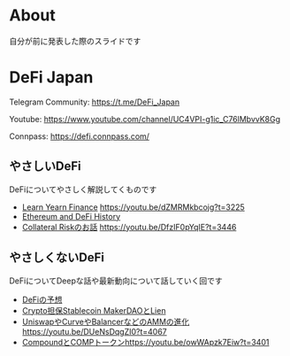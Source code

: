 # About
自分が前に発表した際のスライドです

# DeFi Japan
Telegram Community: https://t.me/DeFi_Japan

Youtube: https://www.youtube.com/channel/UC4VPI-g1ic_C76lMbvvK8Gg

Connpass: https://defi.connpass.com/

## やさしいDeFi
DeFiについてやさしく解説してくものです
- [Learn Yearn Finance](https://github.com/udoncrypto/mypresentation/blob/master/%E3%82%84%E3%81%95%E3%81%97%E3%81%84DeFi/%E3%82%84%E3%81%95%E3%81%97%E3%81%84DeFi%20Learn%20Yearn%20Finance.pdf) https://youtu.be/dZMRMkbcojg?t=3225
- [Ethereum and DeFi History](https://github.com/udoncrypto/mypresentation/blob/master/%E3%82%84%E3%81%95%E3%81%97%E3%81%84DeFi/%E3%82%84%E3%81%95%E3%81%97%E3%81%84DeFi%20%E7%89%B9%E5%88%A5%E7%B7%A8%20Ethereum%20and%20DeFi%20History.pdf )
- [Collateral Riskのお話](https://github.com/udoncrypto/mypresentation/blob/master/%E3%82%84%E3%81%95%E3%81%97%E3%81%84DeFi/%E3%82%84%E3%81%95%E3%81%97%E3%81%84DeFi%2312%20%20Collateral%20Risk.pdf ) https://youtu.be/DfzIF0pYqIE?t=3446

## やさしくないDeFi
DeFiについてDeepな話や最新動向について話していく回です
- [DeFiの予想](https://github.com/udoncrypto/mypresentation/blob/master/%E3%82%84%E3%81%95%E3%81%97%E3%81%8F%E3%81%AA%E3%81%84DeFi/%E3%82%84%E3%81%95%E3%81%97%E3%81%8F%E3%81%AA%E3%81%84DeFi%20%235%20DeFi%E3%81%AE%E4%BA%88%E6%83%B3.pdf )
- [Crypto担保Stablecoin MakerDAOとLien](https://github.com/udoncrypto/mypresentation/blob/master/%E3%82%84%E3%81%95%E3%81%97%E3%81%8F%E3%81%AA%E3%81%84DeFi/%E3%82%84%E3%81%95%E3%81%97%E3%81%8F%E3%81%AA%E3%81%84DeFi%20%236%20Crypto%E6%8B%85%E4%BF%9DStablecoin%20MakerDAO%E3%81%A8Lien.pdf )
- [UniswapやCurveやBalancerなどのAMMの進化](https://github.com/udoncrypto/mypresentation/blob/master/%E3%82%84%E3%81%95%E3%81%97%E3%81%8F%E3%81%AA%E3%81%84DeFi/%E3%82%84%E3%81%95%E3%81%97%E3%81%8F%E3%81%AA%E3%81%84DeFi%20%237%20Uniswap%E3%82%84Curve%E3%82%84Balancer%E3%81%AA%E3%81%A8%E3%82%99%E3%81%AEAMM%E3%81%AE%E9%80%B2%E5%8C%96.pdf )https://youtu.be/DUeNsDqgZI0?t=4067
- [CompoundとCOMPトークン](https://github.com/udoncrypto/mypresentation/blob/master/%E3%82%84%E3%81%95%E3%81%97%E3%81%8F%E3%81%AA%E3%81%84DeFi/%E3%82%84%E3%81%95%E3%81%97%E3%81%8F%E3%81%AA%E3%81%84DeFi%20%238%20Compound%E3%81%A8COMP%E3%83%88%E3%83%BC%E3%82%AF%E3%83%B3.pdf )https://youtu.be/owWApzk7Eiw?t=3401

